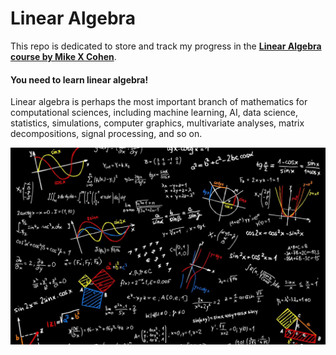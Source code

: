 # Linear Algebra

This repo is dedicated to store and track my progress in the __[Linear Algebra course by Mike X Cohen](https://www.udemy.com/course/linear-algebra-theory-and-implementation/)__.

#### You need to learn linear algebra!

Linear algebra is perhaps the most important branch of mathematics for computational sciences, including machine learning, AI, data science, statistics, simulations, computer graphics, multivariate analyses, matrix decompositions, signal processing, and so on.

![alt text](https://github.com/murilogustineli/Linear-Algebra/blob/main/linear-algebra.jpg)
